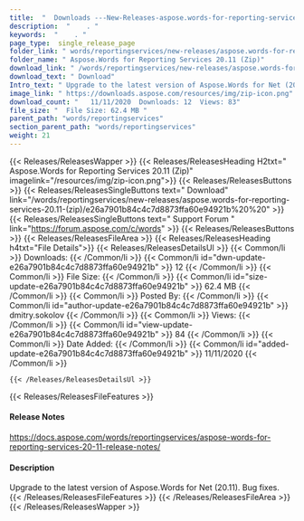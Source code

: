 ```yaml
---
title:  "  Downloads ---New-Releases-aspose.words-for-reporting-services-20.11-(zip) . " 
description:  "    . " 
keywords:  "    . " 
page_type:  single_release_page
folder_link: " words/reportingservices/new-releases/aspose.words-for-reporting-services-20.11-(zip)/"
folder_name: " Aspose.Words for Reporting Services 20.11 (Zip)"
download_link: " /words/reportingservices/new-releases/aspose.words-for-reporting-services-20.11-(zip)/e26a7901b84c4c7d8873ffa60e94921b"
download_text: " Download"
Intro_text: " Upgrade to the latest version of Aspose.Words for Net (20.11). Bug fixes."
image_link: " https://downloads.aspose.com/resources/img/zip-icon.png"
download_count: "   11/11/2020  Downloads: 12  Views: 83"
file_size: "  File Size: 62.4 MB "
parent_path: "words/reportingservices"
section_parent_path: "words/reportingservices"
weight: 21 
---
```


{{< Releases/ReleasesWapper >}}
  {{< Releases/ReleasesHeading H2txt=" Aspose.Words for Reporting Services 20.11 (Zip)" imagelink="/resources/img/zip-icon.png">}}
  {{< Releases/ReleasesButtons >}}
    {{< Releases/ReleasesSingleButtons text=" Download" link="/words/reportingservices/new-releases/aspose.words-for-reporting-services-20.11-(zip)/e26a7901b84c4c7d8873ffa60e94921b%20%20" >}}
    {{< Releases/ReleasesSingleButtons text=" Support Forum " link="https://forum.aspose.com/c/words" >}}
  {{< Releases/ReleasesButtons >}}
  {{< Releases/ReleasesFileArea >}}
    {{< Releases/ReleasesHeading h4txt="File Details">}}
    {{< Releases/ReleasesDetailsUl >}}
            {{< Common/li  >}} Downloads: {{< /Common/li >}} 
      {{< Common/li id="dwn-update-e26a7901b84c4c7d8873ffa60e94921b" >}} 12 {{< /Common/li >}} 
      {{< Common/li  >}} File Size: {{< /Common/li >}} 
      {{< Common/li id="size-update-e26a7901b84c4c7d8873ffa60e94921b" >}} 62.4 MB {{< /Common/li >}} 
      {{< Common/li  >}} Posted By: {{< /Common/li >}} 
      {{< Common/li id="author-update-e26a7901b84c4c7d8873ffa60e94921b" >}} dmitry.sokolov {{< /Common/li >}} 
      {{< Common/li  >}} Views: {{< /Common/li >}} 
      {{< Common/li id="view-update-e26a7901b84c4c7d8873ffa60e94921b" >}} 84 {{< /Common/li >}} 
      {{< Common/li  >}} Date Added: {{< /Common/li >}} 
      {{< Common/li id="added-update-e26a7901b84c4c7d8873ffa60e94921b" >}} 11/11/2020 {{< /Common/li >}} 

    {{< /Releases/ReleasesDetailsUl >}}

  {{< Releases/ReleasesFileFeatures >}}
      <h4>Release Notes</h4><div><a href="https://docs.aspose.com/words/reportingservices/aspose-words-for-reporting-services-20-11-release-notes/">https://docs.aspose.com/words/reportingservices/aspose-words-for-reporting-services-20-11-release-notes/</a></div><h4>Description</h4><div class="HTMLDescription">Upgrade to the latest version of Aspose.Words for Net (20.11). Bug fixes.</div>
  {{< /Releases/ReleasesFileFeatures >}}
 {{< /Releases/ReleasesFileArea >}}
{{< /Releases/ReleasesWapper >}}


